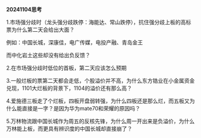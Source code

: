 **20241104思考**



1.市场强分歧时（龙头强分歧跌停：海能达、常山跌停），抗住强分歧上板的高标票为什么第二天会给出大面？

例如：中国长城，深康佳，电广传媒，电投产融、青岛金王

而中化岩土这些却没有给出负反馈？

2.在市场强分歧时低位的首板，第二天应该怎么预期

3.一般烂板的票第二天都会走低，个股溢价并不高，为什么东方锆业在小金属资金兑现，1101大烂板的背景下，1104的溢价还有那么高？

4.爱施德三板走了个烂板，四板开盘弱转强，为什么四板还是那么烂，而五板又为什么能直接是一字？是因为华为mate70和荣耀的原因吗？

5.万林物流跟中国长城作为周五的反核先锋，为什么周一开出来是负溢价，为什么万林能上板，而更具有辨识度的中国长城却直接崩了？

